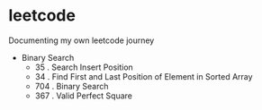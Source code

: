 # leetcode
Documenting my own leetcode journey

* Binary Search 
  * 35 . Search Insert Position
  * 34 . Find First and Last Position of Element in Sorted Array
  * 704 . Binary Search
  * 367 . Valid Perfect Square